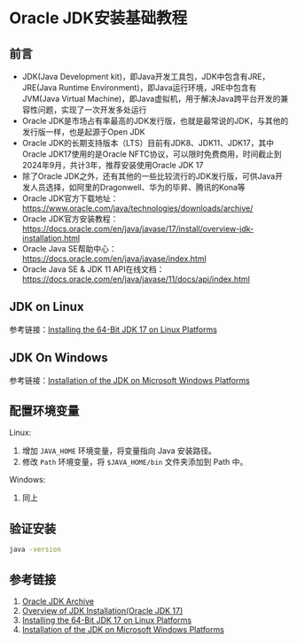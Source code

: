 # Oracle JDK安装基础教程

## 前言

- JDK(Java Development kit)，即Java开发工具包，JDK中包含有JRE，JRE(Java Runtime Environment)，即Java运行环境，JRE中包含有JVM(Java Virtual Machine)，即Java虚拟机，用于解决Java跨平台开发的兼容性问题，实现了一次开发多处运行
- Oracle JDK是市场占有率最高的JDK发行版，也就是最常说的JDK，与其他的发行版一样，也是起源于Open JDK
- Oracle JDK的长期支持版本（LTS）目前有JDK8、JDK11、JDK17，其中Oracle JDK17使用的是Oracle NFTC协议，可以限时免费商用，时间截止到2024年9月，共计3年，推荐安装使用Oracle JDK 17
- 除了Oracle JDK之外，还有其他的一些比较流行的JDK发行版，可供Java开发人员选择，如阿里的Dragonwell、华为的毕昇、腾讯的Kona等
- Oracle JDK官方下载地址：https://www.oracle.com/java/technologies/downloads/archive/
- Oracle JDK官方安装教程：https://docs.oracle.com/en/java/javase/17/install/overview-jdk-installation.html
- Oracle Java SE帮助中心：https://docs.oracle.com/en/java/javase/index.html
- Oracle Java SE & JDK 11 API在线文档：https://docs.oracle.com/en/java/javase/11/docs/api/index.html

## JDK on Linux

参考链接：[Installing the 64-Bit JDK 17 on Linux Platforms](https://docs.oracle.com/en/java/javase/17/install/installation-jdk-linux-platforms.html#GUID-ADC9C14A-5F51-4C32-802C-9639A947317F)

## JDK On Windows

参考链接：[Installation of the JDK on Microsoft Windows Platforms](https://docs.oracle.com/en/java/javase/17/install/installation-jdk-microsoft-windows-platforms.html#GUID-A7E27B90-A28D-4237-9383-A58B416071CA)

## 配置环境变量

Linux:
1. 增加 `JAVA_HOME` 环境变量，将变量指向 Java 安装路径。
2. 修改 `Path` 环境变量，将 `$JAVA_HOME/bin` 文件夹添加到 Path 中。

Windows:
1. 同上

## 验证安装

```bash
java -version
```

## 参考链接

1. [Oracle JDK Archive](https://www.oracle.com/java/technologies/downloads/archive/)
2. [Overview of JDK Installation(Oracle JDK 17)](https://docs.oracle.com/en/java/javase/17/install/overview-jdk-installation.html)
3. [Installing the 64-Bit JDK 17 on Linux Platforms](https://docs.oracle.com/en/java/javase/17/install/installation-jdk-linux-platforms.html#GUID-ADC9C14A-5F51-4C32-802C-9639A947317F)
4. [Installation of the JDK on Microsoft Windows Platforms](https://docs.oracle.com/en/java/javase/17/install/installation-jdk-microsoft-windows-platforms.html#GUID-A7E27B90-A28D-4237-9383-A58B416071CA)